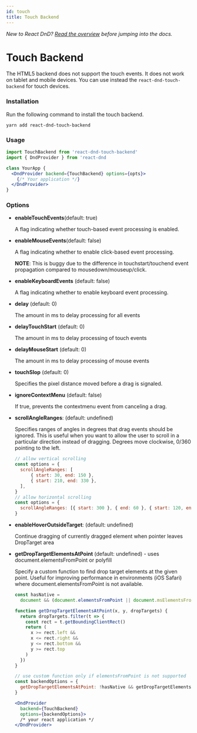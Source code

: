 ```yaml
---
id: touch
title: Touch Backend
---
```


_New to React DnD? [Read the overview](/docs/overview) before jumping into the docs._

# Touch Backend

The HTML5 backend does not support the touch events. It does not work on tablet and mobile devices. You can use instead the `react-dnd-touch-backend` for touch devices.

### Installation

Run the following command to install the touch backend.

```
yarn add react-dnd-touch-backend
```

### Usage

```jsx
import TouchBackend from 'react-dnd-touch-backend'
import { DndProvider } from 'react-dnd

class YourApp {
  <DndProvider backend={TouchBackend} options={opts}>
    {/* Your application */}
  </DndProvider>
}
```

### Options

- **enableTouchEvents**(default: true)

  A flag indicating whether touch-based event processing is enabled.

- **enableMouseEvents**(default: false)

  A flag indicating whether to enable click-based event processing.

  **NOTE**: This is buggy due to the difference in touchstart/touchend event propagation compared to mousedown/mouseup/click.

- **enableKeyboardEvents** (default: false)

  A flag indicating whether to enable keyboard event processing.

- **delay** (default: 0)

  The amount in ms to delay processing for all events

- **delayTouchStart** (default: 0)

  The amount in ms to delay processing of touch events

- **delayMouseStart** (default: 0)

  The amount in ms to delay processing of mouse events

- **touchSlop** (default: 0)

  Specifies the pixel distance moved before a drag is signaled.

- **ignoreContextMenu** (default: false)

  If true, prevents the contextmenu event from canceling a drag.

- **scrollAngleRanges**: (default: undefined)

  Specifies ranges of angles in degrees that drag events should be ignored. This is useful when you want to allow the user to scroll in a particular direction instead of dragging. Degrees move clockwise, 0/360 pointing to the left.

  ```jsx
  // allow vertical scrolling
  const options = {
  	scrollAngleRanges: [
  		{ start: 30, end: 150 },
  		{ start: 210, end: 330 },
  	],
  }
  // allow horizontal scrolling
  const options = {
  	scrollAngleRanges: [{ start: 300 }, { end: 60 }, { start: 120, end: 240 }],
  }
  ```

- **enableHoverOutsideTarget**: (default: undefined)

  Continue dragging of currently dragged element when pointer leaves DropTarget area

- **getDropTargetElementsAtPoint** (default: undefined) - uses document.elementsFromPoint or polyfill

  Specify a custom function to find drop target elements at the given point. Useful for improving performance in environments (iOS Safari) where document.elementsFromPoint is not available.

  ```jsx
  const hasNative =
    document && (document.elementsFromPoint || document.msElementsFromPoint)

  function getDropTargetElementsAtPoint(x, y, dropTargets) {
    return dropTargets.filter(t => {
      const rect = t.getBoundingClientRect()
      return (
        x >= rect.left &&
        x <= rect.right &&
        y <= rect.bottom &&
        y >= rect.top
      )
    })
  }

  // use custom function only if elementsFromPoint is not supported
  const backendOptions = {
    getDropTargetElementsAtPoint: !hasNative && getDropTargetElementsAtPoint,
  }

  <DndProvider
    backend={TouchBackend}
    options={backendOptions}>
    /* your react application */
  </DndProvider>
  ```

